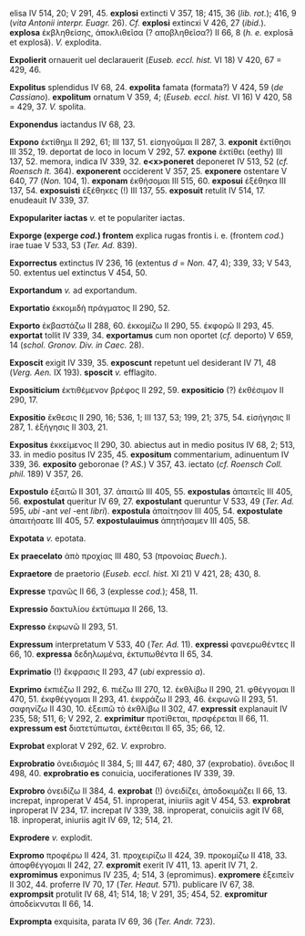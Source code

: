 elisa IV 514, 20; V 291, 45. **explosi** extincti V 357, 18; 415, 36
(*lib. rot.*); 416, 9 (*vita Antonii interpr. Euagr.* 26). *Cf.*
**explosi** extincxi V 426, 27 (*ibid.*). **explosa** ἐκβληθείσης,
ἀποκλιθεῖσα (? αποβληθεῖσα?) II 66, 8 (*h. e.* explosā et explosă). *V.*
explodita.

**Expolierit** ornauerit uel declarauerit (*Euseb. eccl. hist.* VI 18) V
420, 67 = 429, 46.

**Expolitus** splendidus IV 68, 24. **expolita** famata (formata?) V
424, 59 (*de Cassiano*). **expolitum** ornatum V 359, 4; (*Euseb. eccl.
hist.* VI 16) V 420, 58 = 429, 37. *V.* spolita.

**Exponendus** iactandus IV 68, 23.

**Expono** ἐκτίθημι II 292, 61; III 137, 51. εἰσηγοῦμαι II 287, 3.
**exponit** ἐκτίθησι III 352, 19. deportat de loco in locum V 292, 57.
**expone** ἐκτίθει (eethy) III 137, 52. memora, indica IV 339, 32.
**e\<x\>poneret** deponeret IV 513, 52 (*cf. Roensch It.* 364).
**exponerent** occiderent V 357, 25. **exponere** ostentare V 640, 77
(*Non.* 104, 1). **exponam** ἐκθήσομαι III 515, 60. **exposui** ἐξέθηκα
III 137, 54. **exposuisti** ἐξέθηκες (!) III 137, 55. **exposuit**
retulit IV 514, 17. enudeauit IV 339, 37.

**Expopulariter iactas** *v.* et te populariter iactas.

**Exporge (experge *cod.*) frontem** explica rugas frontis i. e.
(frontem *cod.*) irae tuae V 533, 53 (*Ter. Ad.* 839).

**Exporrectus** extinctus IV 236, 16 (extentus *d* = *Non.* 47, 4); 339,
33; V 543, 50. extentus uel extinctus V 454, 50.

**Exportandum** *v.* ad exportandum.

**Exportatio** ἐκκομιδὴ πράγματος II 290, 52.

**Exporto** ἐκβαστάζω II 288, 60. ἐκκομίζω II 290, 55. ἐκφορῶ II 293,
45. **exportat** tollit IV 339, 34. **exportamus** cum non oportet
(*cf.* deporto) V 659, 14 (*schol. Gronov. Div. in Caec.* 28).

**Exposcit** exigit IV 339, 35. **exposcunt** repetunt uel desiderant IV
71, 48 (*Verg. Aen.* IX 193). **sposcit** *v.* efflagito.

**Expositicium** ἐκτιθέμενον βρέφος II 292, 59. **expositicio** (?)
ἐκθέσιμον II 290, 17.

**Expositio** ἔκθεσις II 290, 16; 536, 1; III 137, 53; 199, 21; 375, 54.
εἰσήγησις II 287, 1. ἐξήγησις II 303, 21.

**Expositus** ἐκκείμενος II 290, 30. abiectus aut in medio positus IV
68, 2; 513, 33. in medio positus IV 235, 45. **expositum** commentarium,
adinuentum IV 339, 36. **exposito** geboronae (? *AS.*) V 357, 43.
iectato (*cf. Roensch Coll. phil.* 189) V 357, 26.

**Expostulo** ἐξαιτῶ II 301, 37. ἀπαιτῶ III 405, 55. **expostulas**
ἀπαιτεῖς III 405, 56. **expostulat** queritur IV 69, 27. **expostulant**
queruntur V 533, 49 (*Ter. Ad.* 595, *ubi* -ant *vel* -ent *libri*).
**expostula** ἀπαίτησον III 405, 54. **expostulate** ἀπαιτήσατε III 405,
57. **expostulauimus** ἀπητήσαμεν III 405, 58.

**Expotata** *v.* epotata.

**Ex praecelato** ἀπὸ προχίας III 480, 53 (προνοίας *Buech.*).

**Expraetore** de praetorio (*Euseb. eccl. hist.* XI 21) V 421, 28; 430,
8.

**Expresse** τρανῶς II 66, 3 (explesse *cod.*); 458, 11.

**Expressio** δακτυλίου ἐκτύπωμα II 266, 13.

**Expresso** ἐκφωνῶ II 293, 51.

**Expressum** interpretatum V 533, 40 (*Ter. Ad.* 11). **expressi**
φανερωθέντες II 66, 10. **expressa** δεδηλωμένα, ἐκτυπωθέντα II 65, 34.

**Exprimatio** (!) ἔκφρασις II 293, 47 (*ubi* expressio *a*).

**Exprimo** ἐκπιέζω II 292, 6. πιέζω III 270, 12. ἐκθλίβω II 290, 21.
φθέγγομαι II 470, 51. ἐκφθέγγομαι II 293, 41. ἐκφράζω II 293, 46. ἐκφωνῶ
II 293, 51. σαφηνίζω II 430, 10. ἐξειπῶ τὸ ἐκθλίβω II 302, 47.
**expressit** explanauit IV 235, 58; 511, 6; V 292, 2. **exprimitur**
προτίθεται, πρσφέρεται II 66, 11. **expressum est** διατετύπωται,
ἐκτέθειται II 65, 35; 66, 12.

**Exprobat** explorat V 292, 62. *V.* exprobro.

**Exprobratio** ὀνειδισμός II 384, 5; III 447, 67; 480, 37 (exprobatio).
ὄνειδος II 498, 40. **exprobratio es** conuicia, uociferationes IV 339,
39.

**Exprobro** ὀνειδίζω II 384, 4. **exprobat** (!) ὀνειδίζει,
ἀποδοκιμάζει II 66, 13. increpat, inproperat V 454, 51. inproperat,
iniuriis agit V 454, 53. **exprobrat** inproperat IV 234, 17. increpat
IV 339, 38. inproperat, conuiciis agit IV 68, 18. inproperat, iniuriis
agit IV 69, 12; 514, 21.

**Exprodere** *v.* explodit.

**Expromo** προφέρω II 424, 31. προχειρίζω II 424, 39. προκομίζω II 418,
33. ἀποφθέγγομαι II 242, 27. **expromit** exerit IV 411, 13. aperit IV
71, 2. **expromimus** exponimus IV 235, 4; 514, 3 (epromimus).
**expromere** ἐξειπεῖν II 302, 44. proferre IV 70, 17 (*Ter. Heaut.*
571). publicare IV 67, 38. **exprompsit** protulit IV 68, 41; 514, 18; V
291, 35; 454, 52. **expromitur** ἀποδείκνυται II 66, 14.

**Exprompta** exquisita, parata IV 69, 36 (*Ter. Andr.* 723).
